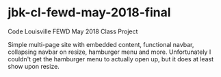# jbk-cl-fewd-may-2018-final
Code Louisville FEWD May 2018 Class Project

Simple multi-page site with embedded content, functional navbar, collapsing navbar on resize, hamburger menu and more. Unfortunately I couldn't get the hamburger menu to actually open up, but it does at least show upon resize. 
